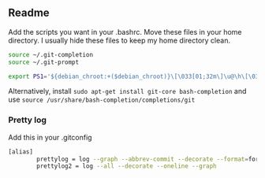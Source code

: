 ## Readme

Add the scripts you want in your .bashrc. Move these files in your home directory. 
I usually hide these files to keep my home directory clean.


```bash
source ~/.git-completion
source ~/.git-prompt

export PS1='${debian_chroot:+($debian_chroot)}\[\033[01;32m\]\u@\h\[\033[00m\]:\[\033[01;34m\]\w\[\033[00m\] $(__git_ps1 "[%s] ")\$ '
```

Alternatively, install ```sudo apt-get install git-core bash-completion``` and use ```source /usr/share/bash-completion/completions/git```


### Pretty log
Add this in your .gitconfig

```bash
[alias]
        prettylog = log --graph --abbrev-commit --decorate --format=format:'%C(bold blue)%h%C(reset) - %C(bold cyan)%aD%C(reset) %C(bold green)(%ar)%C(reset)%C(bold yellow)%d%C(reset)%n''          %C(white)%s%C(reset) %C(dim white)- %an%C(reset)' --all
        prettylog2 = log --all --decorate --oneline --graph
```

